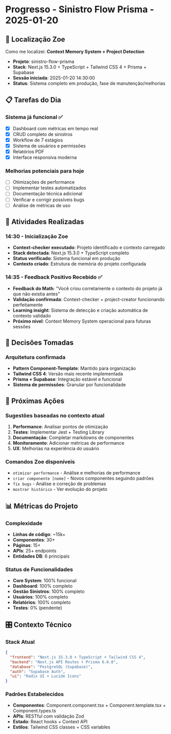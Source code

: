 # Progresso - Sinistro Flow Prisma - 2025-01-20

## 🎯 Localização Zoe

Como me localizei: **Context Memory System + Project Detection**
- **Projeto**: sinistro-flow-prisma  
- **Stack**: Next.js 15.3.0 + TypeScript + Tailwind CSS 4 + Prisma + Supabase
- **Sessão iniciada**: 2025-01-20 14:30:00
- **Status**: Sistema completo em produção, fase de manutenção/melhorias

## 📋 Tarefas do Dia

### Sistema já funcional ✅
- [x] Dashboard com métricas em tempo real
- [x] CRUD completo de sinistros  
- [x] Workflow de 7 estágios
- [x] Sistema de usuários e permissões
- [x] Relatórios PDF
- [x] Interface responsiva moderna

### Melhorias potenciais para hoje
- [ ] Otimizações de performance
- [ ] Implementar testes automatizados
- [ ] Documentação técnica adicional
- [ ] Verificar e corrigir possíveis bugs
- [ ] Análise de métricas de uso

## 🔄 Atividades Realizadas

### 14:30 - Inicialização Zoe
- **Context-checker executado**: Projeto identificado e contexto carregado
- **Stack detectada**: Next.js 15.3.0 + TypeScript completo
- **Status verificado**: Sistema funcional em produção
- **Contexto criado**: Estrutura de memória do projeto configurada

### 14:35 - Feedback Positivo Recebido ✅
- **Feedback do Math**: "Você criou corretamente o contexto do projeto já que não existia antes"
- **Validação confirmada**: Context-checker + project-creator funcionando perfeitamente
- **Learning insight**: Sistema de detecção e criação automática de contexto validado
- **Próximo nível**: Context Memory System operacional para futuras sessões

## 📝 Decisões Tomadas

### Arquitetura confirmada
- **Pattern Component-Template**: Mantido para organização
- **Tailwind CSS 4**: Versão mais recente implementada
- **Prisma + Supabase**: Integração estável e funcional
- **Sistema de permissões**: Granular por funcionalidade

## 🚀 Próximas Ações

### Sugestões baseadas no contexto atual
1. **Performance**: Analisar pontos de otimização
2. **Testes**: Implementar Jest + Testing Library
3. **Documentação**: Completar markdowns de componentes
4. **Monitoramento**: Adicionar métricas de performance
5. **UX**: Melhorias na experiência do usuário

### Comandos Zoe disponíveis
- `otimizar performance` - Análise e melhorias de performance
- `criar componente [nome]` - Novos componentes seguindo padrões
- `fix bugs` - Análise e correção de problemas
- `mostrar histórico` - Ver evolução do projeto

## 📊 Métricas do Projeto

### Complexidade
- **Linhas de código**: ~15k+
- **Componentes**: 30+
- **Páginas**: 15+
- **APIs**: 25+ endpoints
- **Entidades DB**: 6 principais

### Status de Funcionalidades
- **Core System**: 100% funcional
- **Dashboard**: 100% completo
- **Gestão Sinistros**: 100% completo  
- **Usuários**: 100% completo
- **Relatórios**: 100% completo
- **Testes**: 0% (pendente)

## 🎛️ Contexto Técnico

### Stack Atual
```json
{
  "frontend": "Next.js 15.3.0 + TypeScript + Tailwind CSS 4",
  "backend": "Next.js API Routes + Prisma 6.6.0",
  "database": "PostgreSQL (Supabase)",
  "auth": "Supabase Auth",
  "ui": "Radix UI + Lucide Icons"
}
```

### Padrões Estabelecidos
- **Componentes**: Component.component.tsx + Component.template.tsx + Component.types.ts
- **APIs**: RESTful com validação Zod
- **Estado**: React hooks + Context API
- **Estilos**: Tailwind CSS classes + CSS variables 